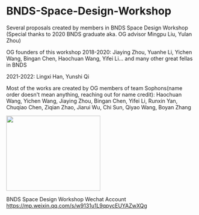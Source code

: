 # BNDS-Space-Design-Workshop
Several proposals created by members in BNDS Space Design Workshop 
(Special thanks to 2020 BNDS graduate aka. OG advisor Mingpu Liu, Yulan Zhou)

OG founders of this workshop 2018-2020:
Jiaying Zhou, Yuanhe Li, Yichen Wang, Bingan Chen, Haochuan Wang, Yifei Li... and many other great fellas in BNDS

2021-2022:
Lingxi Han, Yunshi Qi


Most of the works are created by OG members of team Sophons(name order doesn't mean anything, reaching out for name credit):
Haochuan Wang, Yichen Wang, Jiaying Zhou, Bingan Chen, Yifei Li, Runxin Yan, 
Chuqiao Chen, Ziqian Zhao, Jiarui Wu, Chi Sun, Qiyao Wang, Boyan Zhang

<img src="[https://camo.githubusercontent.com/...](https://github.com/KevinChunye/BNDS-Space-Design/blob/main/images/Sophons_BNDS_Space%20Design.jpg
)" data-canonical-src="https://gyazo.com/eb5c5741b6a9a16c692170a41a49c858.png" width="250" height="200" />


BNDS Space Design Workshop Wechat Account
https://mp.weixin.qq.com/s/w9131u1L9qpycEUYAZwXQg
